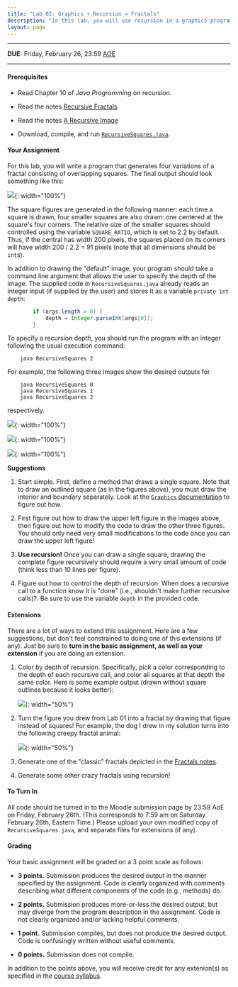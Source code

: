 ```yaml
---
title: "Lab 02: Graphics + Recursion = Fractals"
description: "In this lab, you will use recursion in a graphics program in order to produce fractal patterns."
layout: page
---
```


----------

**DUE:** Friday, February 26, 23:59 [AOE](https://time.is/Anywhere_on_Earth)

----------

#### Prerequisites

- Read Chapter 10 of *Java Programming* on recursion.

- Read the notes [Recursive Fractals](/teaching/2021s-cosc-112/notes/recursive-fractals/)

- Read the notes [A Recursive Image](/teaching/2021s-cosc-112/notes/recursive-image)

- Download, compile, and run [`RecursiveSquares.java`](/assets/java/2021s-cosc-112/lab02-recursive-graphics/RecursiveSquares.java).

#### Your Assignment

For this lab, you will write a program that generates four variations of a fractal consisting of overlapping squares. The final output should look something like this:

![](/assets/img/2021s-cosc-112/lab02-recursive-graphics/output.png){: width="100%"}

The square figures are generated in the following manner: each time a square is drawn, four smaller squares are also drawn: one centered at the square's four corners. The relative size of the smaller squares should controlled using the variable `SQUARE_RATIO`, which is set to 2.2 by default. Thus, if the central has width 200 pixels, the squares placed on its corners will have width 200 / 2.2 = 91 pixels (note that all dimensions should be `int`s).

In addition to drawing the "default" image, your program should take a command line argument that allows the user to specify the depth of the image. The supplied code in `RecursiveSquares.java` already reads an integer input (if supplied by the user) and stores it as a variable `private int depth`:

```java
        if (args.length > 0) {
            depth = Integer.parseInt(args[0]);
        }
```

To specify a recursion depth, you should run the program with an integer following the usual execution command:

```text
    java RecursiveSquares 2
```
For example, the following three images show the desired outputs for

```text
    java RecursiveSquares 0
    java RecursiveSquares 1
    java RecursiveSquares 2
``` 
respectively.

![](/assets/img/2021s-cosc-112/lab02-recursive-graphics/output-depth-0.png){: width="100%"}

![](/assets/img/2021s-cosc-112/lab02-recursive-graphics/output-depth-1.png){: width="100%"}

![](/assets/img/2021s-cosc-112/lab02-recursive-graphics/output-depth-2.png){: width="100%"}


**Suggestions**

1. Start simple. First, define a method that draws a single square. Note that to draw an outlined square (as in the figures above), you must draw the interior and boundary separately. Look at the [`Graphics` documentation](https://docs.oracle.com/javase/8/docs/api/java/awt/Graphics.html) to figure out how.

2. First figure out how to draw the upper left figure in the images above, then figure out how to modify the code to draw the other three figures. You should only need very small modifications to the code once you can draw the upper left figure!

3. **Use recursion!** Once you can draw a single square, drawing the complete figure recursively should require a very small amount of code (think less than 10 lines per figure).

4. Figure out how to control the depth of recursion. When does a recursive call to a function know it is "done" (i.e., shouldn't make further recursive calls)?. Be sure to use the variable `depth` in the provided code.

#### Extensions

There are a lot of ways to extend this assignment. Here are a few suggestions, but don't feel constrained to doing one of this extensions (if any). Just be sure to **turn in the basic assignment, as well as your extension** if you are doing an extension.

1. Color by depth of recursion. Specifically, pick a color corresponding to the depth of each recursive call, and color all squares at that depth the same color. Here is some example output (drawn without square outlines because it looks better):

    ![](/assets/img/2021s-cosc-112/lab02-recursive-graphics/extension-1.png){: width="50%"}

2. Turn the figure you drew from Lab 01 into a fractal by drawing that figure instead of squares! For example, the dog I drew in my solution turns into the following creepy fractal animal:

    ![](/assets/img/2021s-cosc-112/lab02-recursive-graphics/extension-2.png){: width="50%"}

3. Generate one of the "classic" fractals depicted in the [Fractals notes](https://paper.dropbox.com/doc/Fractals--A6rElX1QId0cWaeL~pP1aDGLAQ-rb6jlOlqpFLH89uzK8kRl).

4. Generate some other crazy fractals using recursion!

#### To Turn In

All code should be turned in to the Moodle submission page by 23:59 AoE on Friday, February 26th. (This corresponds to 7:59 am on Saturday February 26th, Eastern Time.) Please upload your own modified copy of `RecursiveSquares.java`, and separate files for extensions (if any).

#### Grading

Your basic assignment will be graded on a 3 point scale as follows:

- **3 points.** Submission produces the desired output in the manner specified by the assignment. Code is clearly organized with comments describing what different components of the code (e.g., methods) do.

- **2 points.** Submission produces more-or-less the desired output, but may diverge from the program description in the assignment. Code is not clearly organized and/or lacking helpful comments.

- **1 point.** Submission compiles, but does not produce the desired output. Code is confusingly written without useful comments.

- **0 points.** Submission does not compile. 

In addition to the points above, you will receive credit for any extenion(s) as specified in the [course syllabus](/teaching/2021s-cosc-112/syllabus/#extension-portfolio).

